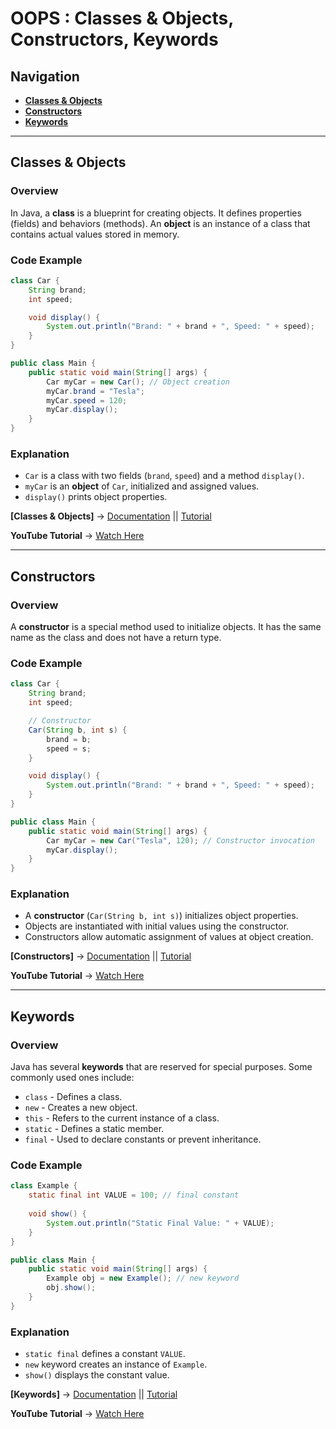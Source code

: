 # OOPS : Classes & Objects, Constructors, Keywords

## Navigation
- **[Classes & Objects](#classes-objects)**
- **[Constructors](#constructors)**
- **[Keywords](#keywords)**

---

## Classes & Objects
### Overview
In Java, a **class** is a blueprint for creating objects. It defines properties (fields) and behaviors (methods). An **object** is an instance of a class that contains actual values stored in memory.

### Code Example
```java
class Car {
    String brand;
    int speed;

    void display() {
        System.out.println("Brand: " + brand + ", Speed: " + speed);
    }
}

public class Main {
    public static void main(String[] args) {
        Car myCar = new Car(); // Object creation
        myCar.brand = "Tesla";
        myCar.speed = 120;
        myCar.display();
    }
}
```

### Explanation
- `Car` is a class with two fields (`brand`, `speed`) and a method `display()`.
- `myCar` is an **object** of `Car`, initialized and assigned values.
- `display()` prints object properties.

**[Classes & Objects]** → [Documentation](https://www.geeksforgeeks.org/classes-objects-java/) || [Tutorial](https://www.baeldung.com/java-classes-objects)

**YouTube Tutorial** → [Watch Here](https://youtu.be/BSVKUk58K6U?feature=shared)

---

## Constructors
### Overview
A **constructor** is a special method used to initialize objects. It has the same name as the class and does not have a return type.

### Code Example
```java
class Car {
    String brand;
    int speed;

    // Constructor
    Car(String b, int s) {
        brand = b;
        speed = s;
    }

    void display() {
        System.out.println("Brand: " + brand + ", Speed: " + speed);
    }
}

public class Main {
    public static void main(String[] args) {
        Car myCar = new Car("Tesla", 120); // Constructor invocation
        myCar.display();
    }
}
```

### Explanation
- A **constructor** (`Car(String b, int s)`) initializes object properties.
- Objects are instantiated with initial values using the constructor.
- Constructors allow automatic assignment of values at object creation.

**[Constructors]** → [Documentation](https://www.geeksforgeeks.org/constructors-in-java/) || [Tutorial](https://www.baeldung.com/java-constructors)

**YouTube Tutorial** → [Watch Here](https://youtu.be/BSVKUk58K6U?feature=shared)

---

## Keywords
### Overview
Java has several **keywords** that are reserved for special purposes. Some commonly used ones include:
- `class` - Defines a class.
- `new` - Creates a new object.
- `this` - Refers to the current instance of a class.
- `static` - Defines a static member.
- `final` - Used to declare constants or prevent inheritance.

### Code Example
```java
class Example {
    static final int VALUE = 100; // final constant
    
    void show() {
        System.out.println("Static Final Value: " + VALUE);
    }
}

public class Main {
    public static void main(String[] args) {
        Example obj = new Example(); // new keyword
        obj.show();
    }
}
```

### Explanation
- `static final` defines a constant `VALUE`.
- `new` keyword creates an instance of `Example`.
- `show()` displays the constant value.

**[Keywords]** → [Documentation](https://www.geeksforgeeks.org/java-keywords/) || [Tutorial](https://www.w3schools.com/java/java_ref_keywords.asp)

**YouTube Tutorial** → [Watch Here](https://youtu.be/BSVKUk58K6U?feature=shared)
